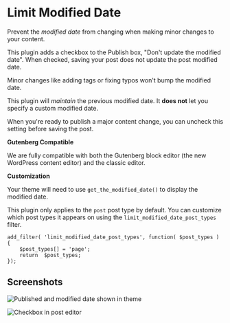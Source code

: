 # Limit Modified Date

Prevent the *modified date* from changing when making minor changes to your content.

This plugin adds a checkbox to the Publish box, "Don't update the modified date".  When checked, saving your post does not update the post modified date.

Minor changes like adding tags or fixing typos won't bump the modified date.

This plugin will *maintain* the previous modified date. It **does not** let you specify a custom modified date.

When you're ready to publish a major content change, you can uncheck this setting before saving the post.

**Gutenberg Compatible**

We are fully compatible with both the Gutenberg block editor (the new WordPress content editor) and the classic editor.

**Customization**

Your theme will need to use `get_the_modified_date()` to display the modified date.

This plugin only applies to the `post` post type by default. You can customize which post types it appears on using the `limit_modified_date_post_types` filter.

```
add_filter( 'limit_modified_date_post_types', function( $post_types ) {
	$post_types[] = 'page';
	return  $post_types;
});
```

## Screenshots

![Published and modified date shown in theme](https://d16rm1n165bd05.cloudfront.net/items/2507442p2K253A1d1Q36/Screen%20Shot%202019-05-13%20at%207.36.49%20AM.png?X-CloudApp-Visitor-Id=78955b2d79e4b4c9650076a91b4db727&v=2854da61)

![Checkbox in post editor](https://d16rm1n165bd05.cloudfront.net/items/1o2B0D0z3e1B1s3p1B0U/screenshot.jpg?X-CloudApp-Visitor-Id=78955b2d79e4b4c9650076a91b4db727&v=8e588652)
